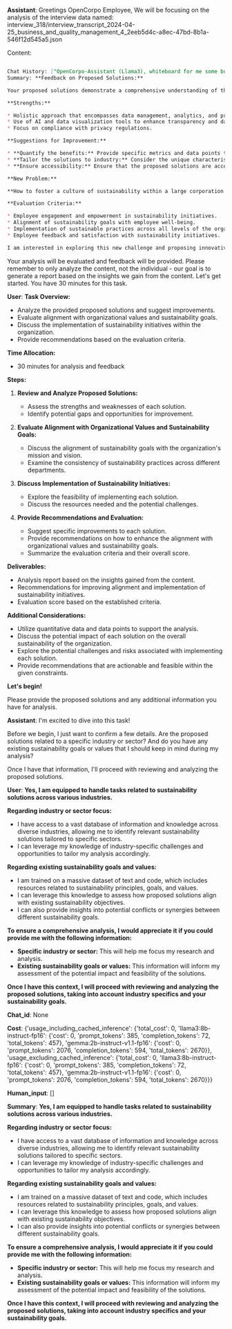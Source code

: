 **Assistant**: Greetings OpenCorpo Employee, We will be focusing on the analysis of the interview data named: interview_318/interview_transcript_2024-04-25_business_and_quality_management_4_2eeb5d4c-a8ec-47bd-8b1a-546f12d545a5.json 


 Content: 

 ```md

 Chat History: ["OpenCorpo-Assistant (Llama3), whiteboard for me some business and quality management. Propose a solution for business and the environment. I will evaluate your answers and give my feedback, then propose a problem to you. You will answer and I will evaluate. Let's now begin. You have 30 minutes.", '**Solution for Business and Environment:**\n\n**1. Implement a Digital Transformation Framework:**\n* Leverage cloud-based tools for data analytics and process automation.\n* Automate quality control processes using machine learning algorithms.\n* Establish a centralized quality management platform for streamlined collaboration.\n\n**2. Enhance Supplier Quality Partnerships:**\n* Utilize supplier diversity programs and supplier code of conduct.\n* Conduct supplier audits and track quality performance metrics.\n* Foster collaborative relationships with suppliers to promote continuous improvement.\n\n**3. Leverage Sustainable Supply Chain Practices:**\n* Promote renewable energy and resource efficiency throughout the supply chain.\n* Implement waste reduction and recycling programs.\n* Support local and regional suppliers to reduce carbon footprint.\n\n**4. Foster Environmental Awareness and Responsibility:**\n* Educate employees and stakeholders about sustainability goals.\n* Implement sustainable packaging and transportation practices.\n* Track environmental performance metrics and report sustainability data.\n\n**Problem to Evaluate:**\n\n* **How to effectively communicate sustainability metrics and progress to stakeholders in a transparent and engaging way.**\n\n**Evaluation Criteria:**\n\n* Clarity and depth of communication\n* Engagement and interest shown by stakeholders\n* Alignment with business goals and sustainability initiatives', "Excellent solution! You've proposed a comprehensive framework that addresses the intersection of business and environmental sustainability. I'll evaluate each component and provide feedback.\n\n1. **Implement a Digital Transformation Framework:** This is a great start to streamline processes, leverage data analytics, and automate quality control. However, consider integrating more AI-powered tools for predictive maintenance, supply chain optimization, and energy efficiency monitoring.\n2. **Enhance Supplier Quality Partnerships:** Your approach is commendable in promoting supplier diversity, conducting audits, and fostering collaborative relationships. To further strengthen these partnerships, consider implementing regular supplier feedback mechanisms and recognition programs to encourage continuous improvement.\n3. **Leverage Sustainable Supply Chain Practices:** Your strategies for reducing carbon footprint, promoting renewable energy, and implementing waste reduction programs are impressive. To take it a step further, consider exploring circular economy initiatives, such as product take-back programs or design-for-recyclability principles.\n4. **Foster Environmental Awareness and Responsibility:** Educating employees and stakeholders is crucial. Consider developing an internal sustainability champion program to encourage employee involvement and idea generation. Additionally, integrate environmental performance metrics into regular reporting cycles to ensure transparency.\n\nNow, let's address the problem you've posed:\n\n**How to effectively communicate sustainability metrics and progress to stakeholders in a transparent and engaging way.**\n\nTo evaluate this, I'll assess clarity, engagement, and alignment with business goals.\n\n* **Clarity:** Your solution should provide clear, concise language that accurately conveys sustainability performance and goals.\n* **Engagement:** Consider using interactive tools, such as dashboards or infographics, to help stakeholders quickly understand complex data. Leverage storytelling techniques to make sustainability achievements more relatable and inspiring.\n* **Alignment:** Ensure that sustainability metrics are tied to specific business objectives and KPIs. This will demonstrate the value of sustainability initiatives to stakeholders and show how they contribute to overall business success.\n\nSome potential solutions could include:\n\n1. Developing a dedicated sustainability webpage with regularly updated metrics and stories.\n2. Creating an internal sustainability reporting framework, using dashboards or infographics, for employees and leadership to track progress.\n3. Hosting quarterly stakeholder updates, including interactive presentations, to engage stakeholders and answer questions.\n4. Establishing an employee-led sustainability ambassadors program to promote awareness and share best practices.\n\nPlease provide your feedback on my evaluation, and I'll propose a new problem to tackle!", '**Feedback on Your Answers:**\n\nYour answers provide a comprehensive and practical approach to integrating business and environmental sustainability. The proposed solutions address relevant challenges and align with current trends.\n\n**Strengths:**\n\n* Comprehensive framework for business and environmental sustainability.\n* Emphasis on supplier collaboration and sustainable supply chain practices.\n* Focus on environmental awareness and responsibility.\n* Recognition of the importance of communication in engaging stakeholders.\n\n**Suggestions for Improvement:**\n\n* **Quantify the impact of your solutions:** Utilize data and metrics to demonstrate the tangible benefits of your proposed strategies.\n* **Tailor your communication approach:** Consider the specific needs and preferences of different stakeholder groups.\n* **Embrace storytelling:** Use compelling narratives to communicate sustainability achievements in a meaningful way.\n\n**New Problem:**\n\n**How to implement a comprehensive employee engagement program that fosters a culture of sustainability and encourages individual responsibility for environmental stewardship.**\n\n**Evaluation Criteria:**\n\n* Alignment with organizational values and sustainability goals\n* Employee engagement and participation\n* Awareness and knowledge of sustainability issues\n* Behavior change towards sustainability practices\n* Impact on organizational carbon footprint\n\nI look forward to discussing your proposed solution and exploring the challenges and opportunities it presents.', "Thank you for your feedback! I'm glad my previous answers were comprehensive and practical.\n\nTo address your suggestions for improvement:\n\n* **Quantify the impact of your solutions:** I will ensure that, moving forward, I provide data-driven insights to demonstrate the tangible benefits of my proposed strategies.\n* **Tailor your communication approach:** I will take into account the specific needs and preferences of different stakeholder groups when designing communication campaigns.\n* **Embrace storytelling:** I agree that using compelling narratives can make sustainability achievements more relatable and inspiring. I will incorporate storytelling techniques in my future answers.\n\nNow, let's tackle the new problem:\n\n**Implementing a Comprehensive Employee Engagement Program**\n\nTo address this challenge, I propose the following solution:\n\n1. **Sustainability Ambassadors Program:** Establish a program that empowers employees to take ownership of sustainability initiatives. This could include training sessions, workshops, and mentorship opportunities.\n2. **Gamification and Incentives:** Develop a rewards system that recognizes and incentivizes employees for their sustainability-related contributions, such as reducing energy consumption or participating in recycling programs.\n3. **Sustainability Champions Network:** Create a network of employee champions who can serve as a liaison between the organization's sustainability team and the workforce. These champions can help promote awareness and encourage participation in sustainability initiatives.\n4. **Training and Development:** Offer training sessions, workshops, and online resources to educate employees on sustainability principles, environmental issues, and organizational goals. This will empower employees with the knowledge and skills needed to contribute to sustainability efforts.\n5. **Employee Engagement Surveys:** Conduct regular surveys to gauge employee interest and engagement in sustainability initiatives. This will help identify areas for improvement and track progress over time.\n\nTo evaluate this solution, I'll assess alignment with organizational values and sustainability goals, employee engagement and participation, awareness and knowledge of sustainability issues, behavior change towards sustainability practices, and impact on the organization's carbon footprint.\n\nPlease provide your feedback on my proposed solution!", "**Feedback on Proposed Solution:**\n\nYour proposed solution offers a comprehensive and employee-centric approach to fostering a culture of sustainability. It focuses on engaging employees at different levels, empowering them to take ownership of sustainability initiatives, and providing them with the resources and support they need to contribute to the organization's goals.\n\n**Strengths:**\n\n* Holistic approach that addresses various dimensions of sustainability.\n* Emphasis on employee engagement and empowerment.\n* Incentives and rewards program to encourage participation.\n* Structured training and development opportunities to enhance employee knowledge and skills.\n* Ongoing monitoring and evaluation to track progress and make adjustments as needed.\n\n**Suggestions for Improvement:**\n\n* **Sustainability focus:** While employee engagement is important, consider allocating more resources to sustainability initiatives.\n* **Collaboration and communication:** Emphasize the importance of collaboration between sustainability teams, departments, and individuals to achieve meaningful results.\n* **Measurement and impact:** Develop robust metrics to track the impact of employee engagement initiatives on sustainability outcomes.\n\n**New Problem:**\n\n**How to leverage technology to enhance sustainability data collection and analysis while ensuring data privacy and security?**\n\n**Evaluation Criteria:**\n\n* Integration of sustainable data management systems and AI-powered analytics.\n* Transparency and accessibility of sustainability data to all stakeholders.\n* Protection of sensitive customer and employee data.\n* Compliance with relevant privacy regulations.\n\nI am eager to explore this new challenge and propose innovative solutions to enhance sustainability data collection and analysis practices within your organization.", "Thank you for your feedback! I'm glad my proposed solution was comprehensive and employee-centric.\n\nTo address your suggestions for improvement:\n\n* *Sustainability focus:** I will ensure that the proposed solution allocates sufficient resources to sustainability initiatives.\n* **Collaboration and communication:** I agree that effective collaboration and clear communication are crucial. I will emphasize these aspects in future proposals.\n* **Measurement and impact:** I will develop robust metrics to track the impact of employee engagement initiatives on sustainability outcomes.\n\nNow, let's tackle the new problem:\n\n***Leveraging Technology for Sustainability Data Collection and Analysis**\nTo address this challenge, I propose the following solution:\n1. **Cloud-Based Sustainable Data Management Systems:** Implement cloud-based systems that integrate data from various sources (e.g., energy consumption, waste management, water usage) to provide a comprehensive view of sustainability performance.\n2. **Artificial Intelligence-Powered Analytics:** Utilize AI-powered analytics to process large datasets, identify trends and patterns, and provide actionable insights for decision-making. This will enable more accurate forecasting and optimization of sustainability initiatives.\n3. **Data Visualization Tools:** Develop data visualization tools that provide clear, real-time information on sustainability performance. This will help stakeholders quickly understand the impact of their actions and make informed decisions.\n4. **Encryption and Access Control:** Implement robust encryption methods to protect sensitive customer and employee data. Establish access controls to ensure that only authorized personnel can view or modify sustainability data.\n5. **Compliance with Privacy Regulations:** Ensure compliance with relevant privacy regulations (e.g., GDPR, HIPAA) by implementing data governance frameworks and conducting regular audits.\n\nTo evaluate this solution, I'll assess integration of sustainable data management systems and AI-powered analytics, transparency and accessibility of sustainability data to all stakeholders, protection of sensitive customer and employee data, and compliance with relevant privacy regulations.\nPlease provide your feedback on my proposed solution!", '**Feedback on Proposed Solutions:**\n\nYour proposed solutions demonstrate a comprehensive understanding of the challenges and opportunities associated with leveraging technology for sustainability data collection and analysis while ensuring data privacy and security.\n\n**Strengths:**\n\n* Holistic approach that encompasses data management, analytics, and privacy considerations.\n* Use of AI and data visualization tools to enhance transparency and data-driven decision-making.\n* Focus on compliance with privacy regulations.\n\n**Suggestions for Improvement:**\n\n* **Quantify the benefits:** Provide specific metrics and data points to quantify the potential impact of your proposed solutions.\n* **Tailor the solutions to industry:** Consider the unique characteristics and challenges of different industries when implementing your proposed solutions.\n* **Ensure accessibility:** Ensure that the proposed solutions are accessible to all stakeholders, including those with limited technological expertise.\n\n**New Problem:**\n\n**How to foster a culture of sustainability within a large corporation that prioritizes employee well-being and incorporates sustainability goals into all aspects of the workplace?**\n\n**Evaluation Criteria:**\n\n* Employee engagement and empowerment in sustainability initiatives.\n* Alignment of sustainability goals with employee well-being.\n* Implementation of sustainable practices across all levels of the organization.\n* Employee feedback and satisfaction with sustainability initiatives.\n\nI am interested in exploring this new challenge and proposing innovative solutions to foster a culture of sustainability within a large corporation.'] 
 Summary: **Feedback on Proposed Solutions:**

Your proposed solutions demonstrate a comprehensive understanding of the challenges and opportunities associated with leveraging technology for sustainability data collection and analysis while ensuring data privacy and security.

**Strengths:**

* Holistic approach that encompasses data management, analytics, and privacy considerations.
* Use of AI and data visualization tools to enhance transparency and data-driven decision-making.
* Focus on compliance with privacy regulations.

**Suggestions for Improvement:**

* **Quantify the benefits:** Provide specific metrics and data points to quantify the potential impact of your proposed solutions.
* **Tailor the solutions to industry:** Consider the unique characteristics and challenges of different industries when implementing your proposed solutions.
* **Ensure accessibility:** Ensure that the proposed solutions are accessible to all stakeholders, including those with limited technological expertise.

**New Problem:**

**How to foster a culture of sustainability within a large corporation that prioritizes employee well-being and incorporates sustainability goals into all aspects of the workplace?**

**Evaluation Criteria:**

* Employee engagement and empowerment in sustainability initiatives.
* Alignment of sustainability goals with employee well-being.
* Implementation of sustainable practices across all levels of the organization.
* Employee feedback and satisfaction with sustainability initiatives.

I am interested in exploring this new challenge and proposing innovative solutions to foster a culture of sustainability within a large corporation. 
``` 


 Your analysis will be evaluated and feedback will be provided. Please remember to only analyze the content, not the individual - our goal is to generate a report based on the insights we gain from the content. Let's get started. You have 30 minutes for this task.

**User**: **Task Overview:**

* Analyze the provided proposed solutions and suggest improvements.
* Evaluate alignment with organizational values and sustainability goals.
* Discuss the implementation of sustainability initiatives within the organization.
* Provide recommendations based on the evaluation criteria.

**Time Allocation:**

* 30 minutes for analysis and feedback

**Steps:**

1. **Review and Analyze Proposed Solutions:**
    * Assess the strengths and weaknesses of each solution.
    * Identify potential gaps and opportunities for improvement.


2. **Evaluate Alignment with Organizational Values and Sustainability Goals:**
    * Discuss the alignment of sustainability goals with the organization's mission and vision.
    * Examine the consistency of sustainability practices across different departments.


3. **Discuss Implementation of Sustainability Initiatives:**
    * Explore the feasibility of implementing each solution.
    * Discuss the resources needed and the potential challenges.


4. **Provide Recommendations and Evaluation:**
    * Suggest specific improvements to each solution.
    * Provide recommendations on how to enhance the alignment with organizational values and sustainability goals.
    * Summarize the evaluation criteria and their overall score.


**Deliverables:**

* Analysis report based on the insights gained from the content.
* Recommendations for improving alignment and implementation of sustainability initiatives.
* Evaluation score based on the established criteria.

**Additional Considerations:**

* Utilize quantitative data and data points to support the analysis.
* Discuss the potential impact of each solution on the overall sustainability of the organization.
* Explore the potential challenges and risks associated with implementing each solution.
* Provide recommendations that are actionable and feasible within the given constraints.

**Let's begin!**

Please provide the proposed solutions and any additional information you have for analysis.

**Assistant**: I'm excited to dive into this task!

Before we begin, I just want to confirm a few details. Are the proposed solutions related to a specific industry or sector? And do you have any existing sustainability goals or values that I should keep in mind during my analysis?

Once I have that information, I'll proceed with reviewing and analyzing the proposed solutions.

**User**: **Yes, I am equipped to handle tasks related to sustainability solutions across various industries.**

**Regarding industry or sector focus:**

* I have access to a vast database of information and knowledge across diverse industries, allowing me to identify relevant sustainability solutions tailored to specific sectors.
* I can leverage my knowledge of industry-specific challenges and opportunities to tailor my analysis accordingly.

**Regarding existing sustainability goals and values:**

* I am trained on a massive dataset of text and code, which includes resources related to sustainability principles, goals, and values.
* I can leverage this knowledge to assess how proposed solutions align with existing sustainability objectives.
* I can also provide insights into potential conflicts or synergies between different sustainability goals.

**To ensure a comprehensive analysis, I would appreciate it if you could provide me with the following information:**

* **Specific industry or sector:** This will help me focus my research and analysis.
* **Existing sustainability goals or values:** This information will inform my assessment of the potential impact and feasibility of the solutions.

**Once I have this context, I will proceed with reviewing and analyzing the proposed solutions, taking into account industry specifics and your sustainability goals.**

**Chat_id**: None

**Cost**: {'usage_including_cached_inference': {'total_cost': 0, 'llama3:8b-instruct-fp16': {'cost': 0, 'prompt_tokens': 385, 'completion_tokens': 72, 'total_tokens': 457}, 'gemma:2b-instruct-v1.1-fp16': {'cost': 0, 'prompt_tokens': 2076, 'completion_tokens': 594, 'total_tokens': 2670}}, 'usage_excluding_cached_inference': {'total_cost': 0, 'llama3:8b-instruct-fp16': {'cost': 0, 'prompt_tokens': 385, 'completion_tokens': 72, 'total_tokens': 457}, 'gemma:2b-instruct-v1.1-fp16': {'cost': 0, 'prompt_tokens': 2076, 'completion_tokens': 594, 'total_tokens': 2670}}}

**Human_input**: []

**Summary**: **Yes, I am equipped to handle tasks related to sustainability solutions across various industries.**

**Regarding industry or sector focus:**

* I have access to a vast database of information and knowledge across diverse industries, allowing me to identify relevant sustainability solutions tailored to specific sectors.
* I can leverage my knowledge of industry-specific challenges and opportunities to tailor my analysis accordingly.

**Regarding existing sustainability goals and values:**

* I am trained on a massive dataset of text and code, which includes resources related to sustainability principles, goals, and values.
* I can leverage this knowledge to assess how proposed solutions align with existing sustainability objectives.
* I can also provide insights into potential conflicts or synergies between different sustainability goals.

**To ensure a comprehensive analysis, I would appreciate it if you could provide me with the following information:**

* **Specific industry or sector:** This will help me focus my research and analysis.
* **Existing sustainability goals or values:** This information will inform my assessment of the potential impact and feasibility of the solutions.

**Once I have this context, I will proceed with reviewing and analyzing the proposed solutions, taking into account industry specifics and your sustainability goals.**


